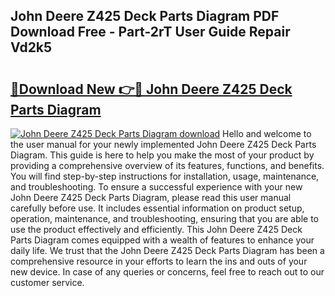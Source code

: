 ## John Deere Z425 Deck Parts Diagram PDF Download Free - Part-2rT User Guide Repair Vd2k5

# <h2><a href="http://dfmrco.blite.top/?on=John+Deere+Z425+Deck+Parts+Diagram">🔗Download New 👉🔴 John Deere Z425 Deck Parts Diagram</a></h2>

[![John Deere Z425 Deck Parts Diagram download](https://i.imgur.com/lujVjoI.png)](http://dfmrco.blite.top/?on=John+Deere+Z425+Deck+Parts+Diagram)
Hello and welcome to the user manual for your newly implemented John Deere Z425 Deck Parts Diagram. This guide is here to help you make the most of your product by providing a comprehensive overview of its features, functions, and benefits. You will find step-by-step instructions for installation, usage, maintenance, and troubleshooting. To ensure a successful experience with your new John Deere Z425 Deck Parts Diagram, please read this user manual carefully before use. It includes essential information on product setup, operation, maintenance, and troubleshooting, ensuring that you are able to use the product effectively and efficiently. This John Deere Z425 Deck Parts Diagram comes equipped with a wealth of features to enhance your daily life. We trust that the John Deere Z425 Deck Parts Diagram has been a comprehensive resource in your efforts to learn the ins and outs of your new device. In case of any queries or concerns, feel free to reach out to our customer service.
